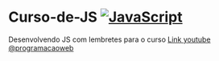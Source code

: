 # Curso-de-JS [![JavaScript](https://skillicons.dev/icons?i=js)](https://github.com/GledsonVC/Cursos/)

Desenvolvendo JS com lembretes para o curso 
[Link youtube @programacaoweb](https://www.youtube.com/@programacaoweb/)
